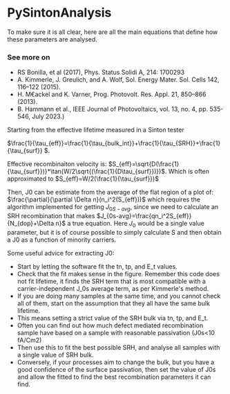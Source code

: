 # PySintonAnalysis

To make sure it is all clear, here are all the main equations that define how these parameters are analysed.
### See more on
- RS Bonilla, et al (2017), Phys. Status Solidi A, 214: 1700293
- A. Kimmerle, J. Greulich, and A. Wolf, Sol. Energy Mater. Sol. Cells 142, 116–122 (2015).
- H. M€ackel and K. Varner, Prog. Photovolt. Res. Appl. 21, 850–866 (2013).
- B. Hammann et al., IEEE Journal of Photovoltaics, vol. 13, no. 4, pp. 535-546, July 2023.)

Starting from the effective lifetime measured in a Sinton tester 

$\frac{1}{\tau_{eff}}=\frac{1}{\tau_{bulk_int}}+\frac{1}{\tau_{SRH}}+\frac{1}{\tau_{surf}} $.

Effective recombinaiton velocity is: $S_{eff}=\sqrt{D(\frac{1}{\tau_{surf}})}*\tan(W/2\sqrt{(\frac{1}{D\tau_{surf}})})$.  Which is often approximated to $S_{eff}=W/2(\frac{1}{\tau_{surf}})$

Then, J0 can be estimate from the average of the flat region of a plot of: $\frac{\partial}{\partial \Delta n}(n_i^2(S_{eff}))$ which requires the algorithm implemented for getting $J_{0S-avg}$, since we need to calculate an SRH recombination that makes  $J_{0s-avg}=\frac{qn_i^2S_{eff}}{N_{dop}+\Delta n}$ a true equation. Here $J_0$ would be a single value parameter, but it is of course possible to simply calculate S and then obtain a J0 as a function of minority carriers. 

Some useful advice for extracting J0:
 
- Start by letting the software fit the tn, tp, and E_t values.
- Check that the fit makes sense in the figure. Remember this code does not fit lifetime, it finds the SRH term that is most compatible with a carrier-independent J_0s average term, as per Kimmerle's method.
- If you are doing many samples at the same time, and you cannot check all of them, start on the assumption that they all have the same bulk lifetime.
- This means setting a strict value of the SRH bulk via tn, tp, and E_t.
- Often you can find out how much defect mediated recombination sample have based on a sample with reasonable passivation (J0s<10 fA/Cm2)
- Then use this to fit the best possible SRH, and analyse all samples with a single value of SRH bulk.
- Conversely, if your processes aim to change the bulk, but you have a good confidence of the surface passivation, then set the value of J0s and allow the fitted to find the best recombination parameters it can find. 
